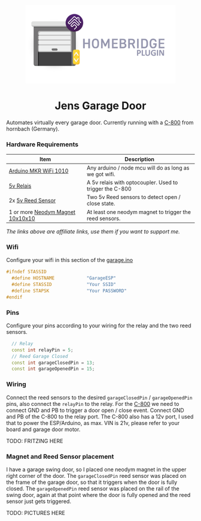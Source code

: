 <div align="center">

<img src="./res/logo.png" width="400">

</div>

<span align="center">

# Jens Garage Door

</span>

Automates virtually every garage door. Currently running with a <a href="https://www.hornbach.de/p/garagentorantrieb-c-800-fuer-max-10-7-m-torflaeche-inkl-2-handsender-und-innentaster/6773389/">C-800</a> from hornbach (Germany).

### Hardware Requirements

|Item|Description|
|-|-|
| <a target="_blank" href="https://www.amazon.de/gp/search?ie=UTF8&tag=emmuss-21&linkCode=ur2&linkId=abb7b93116b345d31be06e55688c9b88&camp=1638&creative=6742&index=computers&keywords=Arduino MKR WiFi 1010">Arduino MKR WiFi 1010</a> |  Any arduino / node mcu will do as long as we got wifi. |
| <a target="_blank" href="https://www.amazon.de/gp/search?ie=UTF8&tag=emmuss-21&linkCode=ur2&linkId=6ce7b0d6af1648567081047c4a858881&camp=1638&creative=6742&index=computers&keywords=5v Relais Modul Optokoppler">5v Relais</a> |  A 5v relais with optocoupler. Used to trigger the C-800  |
| 2x <a target="_blank" href="https://www.amazon.de/gp/search?ie=UTF8&tag=emmuss-21&linkCode=ur2&linkId=ada6deff3088d3c103cc4bc433c79df2&camp=1638&creative=6742&index=computers&keywords=5v Reed Sensor">5v Reed Sensor</a> |  Two 5v Reed sensors to detect open / close state.  |
| 1 or more <a target="_blank" href="https://www.amazon.de/gp/search?ie=UTF8&tag=emmuss-21&linkCode=ur2&linkId=39e0110a69261adb58df85c5936cc6a7&camp=1638&creative=6742&index=computers&keywords=Neodym Magnet 10x10x10">Neodym Magnet 10x10x10</a> |  At least one neodym magnet to trigger the reed sensors.  |


_The links above are affiliate links, use them if you want to support me._

### Wifi
Configure your wifi in this section of the <a href="./arduino-sketch/garage.ino">garage.ino</a>
```c++
#ifndef STASSID
  #define HOSTNAME            "GarageESP"
  #define STASSID             "Your SSID"
  #define STAPSK              "Your PASSWORD"
#endif
```

### Pins
Configure your pins according to your wiring for the relay and the two reed sensors.
```c++
  // Relay
  const int relayPin = 5;
  // Reed Garage Closed
  const int garageClosedPin = 13;
  const int garageOpenedPin = 15;
```

### Wiring

Connect the reed sensors to the desired `garageClosedPin` / `garageOpenedPin` pins, also connect the `relayPin` to the relay. For the <a href="https://www.hornbach.de/p/garagentorantrieb-c-800-fuer-max-10-7-m-torflaeche-inkl-2-handsender-und-innentaster/6773389/">C-800</a> we need to connect GND and PB to trigger a door open / close event. Connect GND and PB of the C-800 to the relay port. The C-800 also has a 12v port, I used that to power the ESP/Arduino, as max. VIN is 21v, please refer to your board and garage door motor.

TODO: FRITZING HERE

### Magnet and Reed Sensor placement
I have a garage swing door, so I placed one neodym magnet in the upper right corner of the door. The `garageClosedPin` reed sensor was placed on the frame of the garage door, so that it triggers when the door is fully closed. The `garageOpenedPin` reed sensor was placed on the rail of the swing door, again at that point where the door is fully opened and the reed sensor just gets triggered.

TODO: PICTURES HERE

